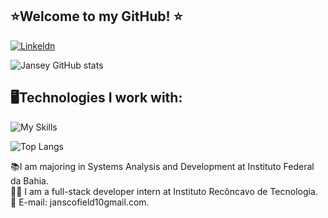 ## ⭐Welcome to my GitHub! ⭐

[![Linkeldn](https://img.shields.io/badge/LinkedIn-0077B5?style=for-the-badge&logo=linkedin&logoColor=white)](https://www.linkedin.com/in/janseyscofield)

![Jansey GitHub stats](https://github-readme-stats.vercel.app/api?username=JanseyScofield&show_icons=true&theme=dracula)

## 🖥️Technologies I work with:
![My Skills](https://go-skill-icons.vercel.app/api/icons?i=cs,dotnet,blazor,java,spring,typescript,react,python,postgres&theme=light)
<br/>

![Top Langs](https://github-readme-stats.vercel.app/api/top-langs/?username=JanseyScofield&layout=compact)

📚I am majoring in Systems Analysis and Development at Instituto Federal da Bahia. 
<br/>
👨‍💻 I am a full-stack developer intern at Instituto Recôncavo de Tecnologia.
<br/>
📧 E-mail: janscofield10gmail.com.


